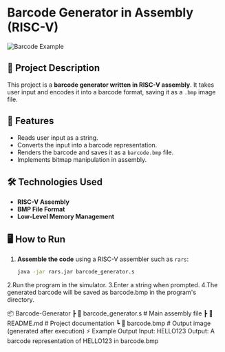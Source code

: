 # Barcode Generator in Assembly (RISC-V)

![Barcode Example](https://your-image-link-here.com) <!-- Optional: Add a sample barcode image -->

## 📌 Project Description

This project is a **barcode generator written in RISC-V assembly**. It takes user input and encodes it into a barcode format, saving it as a `.bmp` image file.

## 🚀 Features

- Reads user input as a string.
- Converts the input into a barcode representation.
- Renders the barcode and saves it as a `barcode.bmp` file.
- Implements bitmap manipulation in assembly.

## 🛠 Technologies Used

- **RISC-V Assembly**
- **BMP File Format**
- **Low-Level Memory Management**

## 🖥️ How to Run

1. **Assemble the code** using a RISC-V assembler such as `rars`:
   ```sh
   java -jar rars.jar barcode_generator.s

2.Run the program in the simulator.
3.Enter a string when prompted.
4.The generated barcode will be saved as barcode.bmp in the program's directory.

📦 Barcode-Generator
 ┣ 📜 barcode_generator.s  # Main assembly file
 ┣ 📜 README.md             # Project documentation
 ┗ 📜 barcode.bmp           # Output image (generated after execution)
⚡ Example Output
Input: HELLO123
Output: A barcode representation of HELLO123 in barcode.bmp
